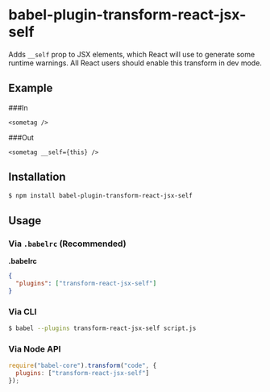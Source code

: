 # babel-plugin-transform-react-jsx-self

Adds `__self` prop to JSX elements, which React will use to generate some runtime warnings.  All React users
should enable this transform in dev mode.

## Example

###In

```
<sometag />
```
###Out

```
<sometag __self={this} />
```

## Installation

```sh
$ npm install babel-plugin-transform-react-jsx-self
```

## Usage

### Via `.babelrc` (Recommended)

**.babelrc**

```json
{
  "plugins": ["transform-react-jsx-self"]
}
```

### Via CLI

```sh
$ babel --plugins transform-react-jsx-self script.js
```

### Via Node API

```javascript
require("babel-core").transform("code", {
  plugins: ["transform-react-jsx-self"]
});
```
